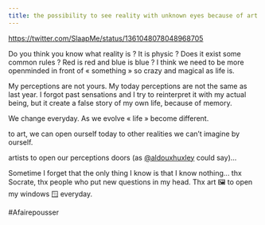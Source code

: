 ```yaml
---
title: the possibility to see reality with unknown eyes because of art
---
```


https://twitter.com/SlaapMe/status/1361048078048968705

Do you think you know what reality is ? It is physic ? Does it exist some common rules ? Red is red and blue is blue ? I think we need to be more openminded in front of « something » so crazy and magical as life is.

My perceptions are not yours. My today perceptions are not the same as last year. I forgot past sensations and I try to reinterpret it with my actual being, but it create a false story of my own life, because of memory.

We change everyday. As we evolve « life » become different.

to art, we can open ourself today to other realities we can’t imagine by ourself.

artists to open our perceptions doors (as [@aldouxhuxley](https://twitter.com/aldouxhuxley) could say)...

Sometime I forget that the only thing I know is that I know nothing... thx Socrate, thx people who put new questions in my head. Thx art 🖼 to open my windows 🪟 everyday.

#Afairepousser 